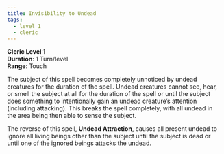 ```yaml
---
title: Invisibility to Undead
tags:
  - level_1
  - cleric
---
```

**Cleric Level 1**  
**Duration**: 1 Turn/level  
**Range**: Touch  

The subject of this spell becomes completely unnoticed by undead creatures for the duration of the spell. Undead creatures cannot see, hear, or smell the subject at all for the duration of the spell or until the subject does something to intentionally gain an undead creature’s attention (including attacking). This breaks the spell completely, with all undead in the area being then able to sense the subject.  

The reverse of this spell, **Undead Attraction**, causes all present undead to ignore all living beings other than the subject until the subject is dead or until one of the ignored beings attacks the undead.
